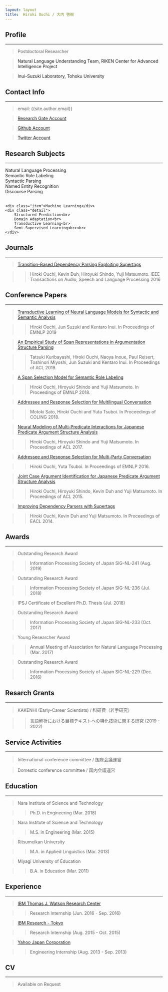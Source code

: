 ```yaml
---
layout: layout
title:  Hiroki Ouchi / 大内 啓樹
---
```


<div class="content">
	<h2>Profile</h2>
	<hr>
	<blockquote>
		<p>Postdoctoral Researcher</p>
	</blockquote>
	<blockquote>
                <p><a href="https://www.riken.jp/en/research/labs/aip/goalorient_tech/nat_lang_understand/index.html" style="text-decoration:none;">Natural Language Understanding Team, RIKEN Center for Advanced Intelligence Project</a></p>
        </blockquote>
	<blockquote>
                <p><a href="https://www.nlp.ecei.tohoku.ac.jp/" style="text-decoration:none;">Inui-Suzuki Laboratory, Tohoku University</a></p>
        </blockquote>
</div>

<div class="content">
        <h2>Contact Info</h2>
        <hr>
</div>

> email: {{site.author.email}}

> [Research Gate Account][31]

> [Github Account][32]

> [Twitter Account][33]



<div class="content">
	<h2>Research Subjects</h2>
	<hr>
    <div class="double">
		<div class="item">Natural Language Processing</div>
		<div class="detail">
			Semantic Role Labeling<br>
			Syntactic Parsing<br>
			Named Entity Recognition<br>
			Discourse Parsing<br><br>
		</div>
	</div>

	<div class="item">Machine Learning</div>
	<div class="detail">
		Structured Prediction<br>
		Domain Adaptation<br>
		Transductive Learning<br>
		Semi-Supervised Learning<br><br>
	</div>
</div>

<div style="clear:left;"></div>

<div class="content">
	<h2>Journals</h2>
	<hr>
</div>

> [Transition-Based Dependency Parsing Exploiting Supertags][6]

>> Hiroki Ouchi, Kevin Duh, Hiroyuki Shindo, Yuji Matsumoto. IEEE Transactions on Audio, Speech and Language Processing 2016

<div class="content">
	<h2>Conference Papers</h2>
	<hr>
</div>

> [Transductive Learning of Neural Language Models for Syntactic and Semantic Analysis][101]

>> Hiroki Ouchi, Jun Suzuki and Kentaro Inui. In Proceedings of EMNLP 2019

> [An Empirical Study of Span Representations in Argumentation Structure Parsing][10]

>> Tatsuki Kuribayashi, Hiroki Ouchi, Naoya Inoue, Paul Reisert, Toshinori Miyoshi, Jun Suzuki and Kentaro Inui. In Proceedings of ACL 2019.

> [A Span Selection Model for Semantic Role Labeling][9]

>> Hiroki Ouchi, Hiroyuki Shindo and Yuji Matsumoto. In Proceedings of EMNLP 2018.

> [Addressee and Response Selection for Multilingual Conversation][8]

>> Motoki Sato, Hiroki Ouchi and Yuta Tsuboi. In Proceedings of COLING 2018.

> [Neural Modeling of Multi-Predicate Interactions for Japanese Predicate Argument Structure Analysis][7]

>> Hiroki Ouchi, Hiroyuki Shindo and Yuji Matsumoto. In Proceedings of ACL 2017.

> [Addressee and Response Selection for Multi-Party Conversation][5]

>> Hiroki Ouchi, Yuta Tsuboi. In Proceedings of EMNLP 2016.

> [Joint Case Argument Identification for Japanese Predicate Argument Structure Analysis][4]

>> Hiroki Ouchi, Hiroyuki Shindo, Kevin Duh and Yuji Matsumoto. In Proceedings of ACL 2015.

> [Improving Dependency Parsers with Supertags][3]

>> Hiroki Ouchi, Kevin Duh and Yuji Matsumoto. In Proceedings of EACL 2014.


<div class="content">
	<h2>Awards</h2>
	<hr>
</div>

> Outstanding Research Award

>> Information Processing Society of Japan SIG-NL-241 (Aug. 2019)

> Outstanding Research Award

>> Information Processing Society of Japan SIG-NL-236 (Jul. 2018)

> IPSJ Certificate of Excellent Ph.D. Thesis (Jul. 2018)

> Outstanding Research Award

>> Information Processing Society of Japan SIG-NL-233 (Oct. 2017)

> Young Researcher Award

>> Annual Meeting of Association for Natural Language Processing (Mar. 2017)

> Outstanding Research Award

>> Information Processing Society of Japan SIG-NL-229 (Dec. 2016)



<div class="content">
	<h2>Resarch Grants</h2>
	<hr>
</div>

> KAKENHI (Early-Career Scientists) / 科研費（若手研究）

>> 言語解析における目標テキストへの特化技術に関する研究 (2019 - 2022)


<div class="content">
	<h2>Service Activities</h2>
	<hr>
</div>

> International conference committee / 国際会議運営

> Domestic conference committee / 国内会議運営



<div class="content">
	<h2>Education</h2>
	<hr>
</div>

> Nara Institute of Science and Technology

>> Ph.D. in Engineering (Mar. 2018)

> Nara Institute of Science and Technology

>> M.S. in Engineering (Mar. 2015)

> Ritsumeikan University

>> M.A. in Applied Linguistics (Mar. 2013)

> Miyagi University of Education

>> B.A. in Education (Mar. 2011)


<div class="content">
	<h2>Experience</h2>
	<hr>
</div>

> [IBM Thomas J. Watson Research Center][21]

>> Research Internship (Jun. 2016 - Sep. 2016)

> [IBM Research - Tokyo][22]

>> Research Internship (Aug. 2015 - Oct. 2015)

> [Yahoo Japan Corporation][23]

>> Engineering Internship (Aug. 2013 - Sep. 2013)


<div class="content">
<h2>CV</h2>
<hr>
</div>

> Available on Request

[3]: https://aclweb.org/anthology/E/E14/E14-4030.pdf
[4]: https://aclweb.org/anthology/P/P15/P15-1093.pdf
[5]: https://aclweb.org/anthology/D/D16/D16-1231.pdf
[6]: http://ieeexplore.ieee.org/document/7533450/
[7]: http://aclweb.org/anthology/P/P17/P17-1146.pdf
[8]: http://aclweb.org/anthology/C18-1308
[9]: https://arxiv.org/pdf/1810.02245.pdf
[10]: https://www.aclweb.org/anthology/P19-1464
[101]: https://www.aclweb.org/anthology/D19-1379.pdf
[11]: https://github.com/hiroki13
[21]: https://www.research.ibm.com/labs/watson/
[22]: https://www.research.ibm.com/labs/tokyo/index_j.shtml
[23]: http://docs.yahoo.co.jp/
[31]: https://www.researchgate.net/profile/Hiroki_Ouchi
[32]: https://github.com/hiroki13
[33]: https://twitter.com/blankeyelephant

